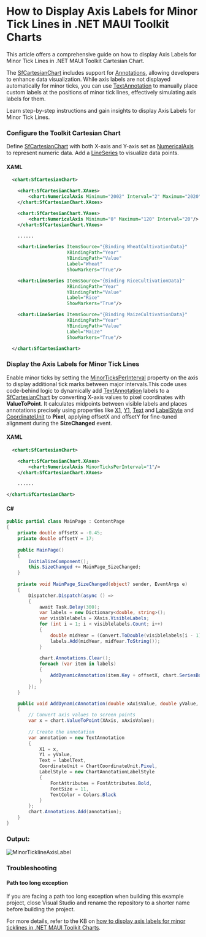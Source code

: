 # How to Display Axis Labels for Minor Tick Lines in .NET MAUI Toolkit Charts
This article offers a comprehensive guide on how to display Axis Labels for Minor Tick Lines in .NET MAUI Toolkit Cartesian Chart.

The [SfCartesianChart](https://help.syncfusion.com/cr/maui-toolkit/Syncfusion.Maui.Toolkit.Charts.SfCartesianChart.html) includes support for [Annotations](https://help.syncfusion.com/cr/maui-toolkit/Syncfusion.Maui.Toolkit.Charts.SfCartesianChart.html#Syncfusion_Maui_Toolkit_Charts_SfCartesianChart_Annotations), allowing developers to enhance data visualization. While axis labels are not displayed automatically for minor ticks, you can use [TextAnnotation](https://help.syncfusion.com/cr/maui-toolkit/Syncfusion.Maui.Toolkit.Charts.TextAnnotation.html) to manually place custom labels at the positions of minor tick lines, effectively simulating axis labels for them.

Learn step-by-step instructions and gain insights to display Axis Labels for Minor Tick Lines.

### Configure the Toolkit Cartesian Chart
Define [SfCartesianChart](https://help.syncfusion.com/maui-toolkit/cartesian-charts/getting-started) with both X-axis and Y-axis set as [NumericalAxis](https://help.syncfusion.com/cr/maui-toolkit/Syncfusion.Maui.Toolkit.Charts.NumericalAxis.html) to represent numeric data. Add a [LineSeries](https://help.syncfusion.com/cr/maui-toolkit/Syncfusion.Maui.Toolkit.Charts.LineSeries.html) to visualize data points.

#### XAML
```xml
  <chart:SfCartesianChart>

    <chart:SfCartesianChart.XAxes>
        <chart:NumericalAxis Minimum="2002" Interval="2" Maximum="2020"/>
    </chart:SfCartesianChart.XAxes>

    <chart:SfCartesianChart.YAxes>
        <chart:NumericalAxis Minimum="0" Maximum="120" Interval="20"/>
    </chart:SfCartesianChart.YAxes>

    ......

    <chart:LineSeries ItemsSource="{Binding WheatCultivationData}"
                      XBindingPath="Year"
                      YBindingPath="Value"
                      Label="Wheat"
                      ShowMarkers="True"/>

    <chart:LineSeries ItemsSource="{Binding RiceCultivationData}"
                      XBindingPath="Year"
                      YBindingPath="Value"
                      Label="Rice"
                      ShowMarkers="True"/>

    <chart:LineSeries ItemsSource="{Binding MaizeCultivationData}"
                      XBindingPath="Year"
                      YBindingPath="Value"
                      Label="Maize"
                      ShowMarkers="True"/>

  </chart:SfCartesianChart> 
```

### Display the Axis Labels for Minor Tick Lines
Enable minor ticks by setting the [MinorTicksPerInterval](https://help.syncfusion.com/cr/maui-toolkit/Syncfusion.Maui.Toolkit.Charts.RangeAxisBase.html#Syncfusion_Maui_Toolkit_Charts_RangeAxisBase_MinorTicksPerInterval) property on the axis to display additional tick marks between major intervals.This code uses code-behind logic to dynamically add [TextAnnotation](https://help.syncfusion.com/maui-toolkit/cartesian-charts/annotation#text-annotation) labels to a [SfCartesianChart](https://help.syncfusion.com/maui-toolkit/cartesian-charts/getting-started) by converting X-axis values to pixel coordinates with **ValueToPoint**. It calculates midpoints between visible labels and places annotations precisely using properties like [X1](https://help.syncfusion.com/cr/maui-toolkit/Syncfusion.Maui.Toolkit.Charts.ChartAnnotation.html#Syncfusion_Maui_Toolkit_Charts_ChartAnnotation_X1), [Y1](https://help.syncfusion.com/cr/maui-toolkit/Syncfusion.Maui.Toolkit.Charts.ChartAnnotation.html#Syncfusion_Maui_Toolkit_Charts_ChartAnnotation_Y1), [Text](https://help.syncfusion.com/cr/maui-toolkit/Syncfusion.Maui.Toolkit.Charts.TextAnnotation.html#Syncfusion_Maui_Toolkit_Charts_TextAnnotation_Text) and [LabelStyle](https://help.syncfusion.com/cr/maui-toolkit/Syncfusion.Maui.Toolkit.Charts.TextAnnotation.html#Syncfusion_Maui_Toolkit_Charts_TextAnnotation_LabelStyle) and [CoordinateUnit](https://help.syncfusion.com/cr/maui-toolkit/Syncfusion.Maui.Toolkit.Charts.ChartAnnotation.html#Syncfusion_Maui_Toolkit_Charts_ChartAnnotation_CoordinateUnit) to **Pixel**, applying offsetX and offsetY for fine-tuned alignment during the **SizeChanged** event.

#### XAML
```xml
  <chart:SfCartesianChart>

    <chart:SfCartesianChart.XAxes>
        <chart:NumericalAxis MinorTicksPerInterval="1"/>
    </chart:SfCartesianChart.XAxes>

    ......

</chart:SfCartesianChart> 
```

#### C#
```csharp
public partial class MainPage : ContentPage
{
    private double offsetX = -0.45;
    private double offsetY = 17;
    
    public MainPage()
    {
        InitializeComponent();
        this.SizeChanged += MainPage_SizeChanged;
    }
    
    private void MainPage_SizeChanged(object? sender, EventArgs e)
    {
        Dispatcher.Dispatch(async () =>
        {
            await Task.Delay(300);
            var labels = new Dictionary<double, string>();
            var visiblelabels = XAxis.VisibleLabels;
            for (int i = 1; i < visiblelabels.Count; i++)
            {
                double midYear = (Convert.ToDouble(visiblelabels[i - 1].Content) + Convert.ToDouble(visiblelabels[i].Content)) / 2;
                labels.Add(midYear, midYear.ToString());
            }
            
            chart.Annotations.Clear();
            foreach (var item in labels)
            {
                AddDynamicAnnotation(item.Key + offsetX, chart.SeriesBounds.Height + offsetY, item.Value);
            }
        });
    }

    public void AddDynamicAnnotation(double xAxisValue, double yValue, string labelText)
    {
        // Convert axis values to screen points
        var x = chart.ValueToPoint(XAxis, xAxisValue);
        
        // Create the annotation
        var annotation = new TextAnnotation
        {
            X1 = x,
            Y1 = yValue,
            Text = labelText,
            CoordinateUnit = ChartCoordinateUnit.Pixel,
            LabelStyle = new ChartAnnotationLabelStyle
            {
                FontAttributes = FontAttributes.Bold,
                FontSize = 11,
                TextColor = Colors.Black
            }
        };
        chart.Annotations.Add(annotation);
    }
}
```
### Output:

![MinorTicklineAxisLabel](https://github.com/user-attachments/assets/e0faf8ad-5135-48c1-b0b2-d9f70841b140)

### Troubleshooting

#### Path too long exception

If you are facing a path too long exception when building this example project, close Visual Studio and rename the repository to a shorter name before building the project.

For more details, refer to the KB on [how to display axis labels for minor ticklines in .NET MAUI Toolkit Charts](https://support.syncfusion.com/kb/article/19979/how-to-display-axis-labels-for-minor-tick-lines-in-net-maui-toolkit-charts).
